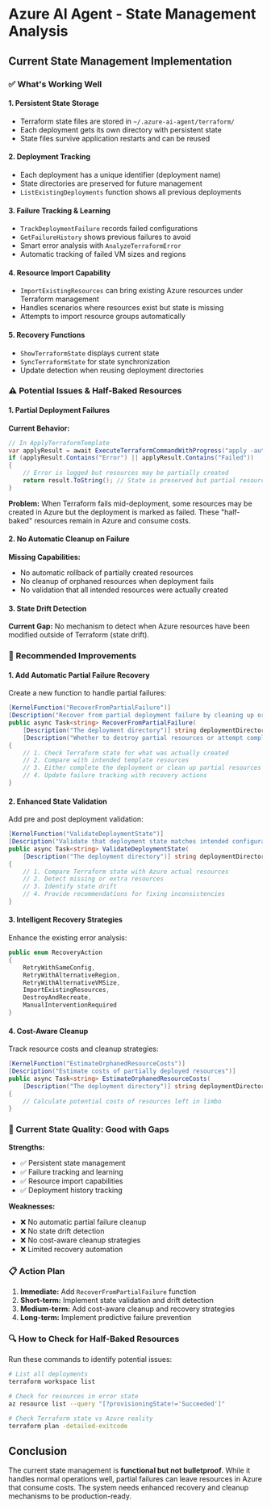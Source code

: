 # Azure AI Agent - State Management Analysis

## Current State Management Implementation

### ✅ What's Working Well

#### 1. **Persistent State Storage**
- Terraform state files are stored in `~/.azure-ai-agent/terraform/`
- Each deployment gets its own directory with persistent state
- State files survive application restarts and can be reused

#### 2. **Deployment Tracking**
- Each deployment has a unique identifier (deployment name)
- State directories are preserved for future management
- `ListExistingDeployments` function shows all previous deployments

#### 3. **Failure Tracking & Learning**
- `TrackDeploymentFailure` records failed configurations
- `GetFailureHistory` shows previous failures to avoid
- Smart error analysis with `AnalyzeTerraformError`
- Automatic tracking of failed VM sizes and regions

#### 4. **Resource Import Capability**
- `ImportExistingResources` can bring existing Azure resources under Terraform management
- Handles scenarios where resources exist but state is missing
- Attempts to import resource groups automatically

#### 5. **Recovery Functions**
- `ShowTerraformState` displays current state
- `SyncTerraformState` for state synchronization
- Update detection when reusing deployment directories

### ⚠️ Potential Issues & Half-Baked Resources

#### 1. **Partial Deployment Failures**

**Current Behavior:**
```csharp
// In ApplyTerraformTemplate
var applyResult = await ExecuteTerraformCommandWithProgress("apply -auto-approve", tempDir, result);
if (applyResult.Contains("Error") || applyResult.Contains("Failed"))
{
    // Error is logged but resources may be partially created
    return result.ToString(); // State is preserved but partial resources remain
}
```

**Problem:** When Terraform fails mid-deployment, some resources may be created in Azure but the deployment is marked as failed. These "half-baked" resources remain in Azure and consume costs.

#### 2. **No Automatic Cleanup on Failure**

**Missing Capabilities:**
- No automatic rollback of partially created resources
- No cleanup of orphaned resources when deployment fails
- No validation that all intended resources were actually created

#### 3. **State Drift Detection**

**Current Gap:** No mechanism to detect when Azure resources have been modified outside of Terraform (state drift).

### 🔧 Recommended Improvements

#### 1. **Add Automatic Partial Failure Recovery**

Create a new function to handle partial failures:

```csharp
[KernelFunction("RecoverFromPartialFailure")]
[Description("Recover from partial deployment failure by cleaning up orphaned resources")]
public async Task<string> RecoverFromPartialFailure(
    [Description("The deployment directory")] string deploymentDirectory,
    [Description("Whether to destroy partial resources or attempt completion")] bool destroyPartialResources = true)
{
    // 1. Check Terraform state for what was actually created
    // 2. Compare with intended template resources
    // 3. Either complete the deployment or clean up partial resources
    // 4. Update failure tracking with recovery actions
}
```

#### 2. **Enhanced State Validation**

Add pre and post deployment validation:

```csharp
[KernelFunction("ValidateDeploymentState")]
[Description("Validate that deployment state matches intended configuration")]
public async Task<string> ValidateDeploymentState(
    [Description("The deployment directory")] string deploymentDirectory)
{
    // 1. Compare Terraform state with Azure actual resources
    // 2. Detect missing or extra resources
    // 3. Identify state drift
    // 4. Provide recommendations for fixing inconsistencies
}
```

#### 3. **Intelligent Recovery Strategies**

Enhance the existing error analysis:

```csharp
public enum RecoveryAction
{
    RetryWithSameConfig,
    RetryWithAlternativeRegion,
    RetryWithAlternativeVMSize,
    ImportExistingResources,
    DestroyAndRecreate,
    ManualInterventionRequired
}
```

#### 4. **Cost-Aware Cleanup**

Track resource costs and cleanup strategies:

```csharp
[KernelFunction("EstimateOrphanedResourceCosts")]
[Description("Estimate costs of partially deployed resources")]
public async Task<string> EstimateOrphanedResourceCosts(
    [Description("The deployment directory")] string deploymentDirectory)
{
    // Calculate potential costs of resources left in limbo
}
```

### 🚀 Current State Quality: **Good with Gaps**

**Strengths:**
- ✅ Persistent state management
- ✅ Failure tracking and learning
- ✅ Resource import capabilities
- ✅ Deployment history tracking

**Weaknesses:**
- ❌ No automatic partial failure cleanup
- ❌ No state drift detection
- ❌ No cost-aware cleanup strategies
- ❌ Limited recovery automation

### 📋 Action Plan

1. **Immediate:** Add `RecoverFromPartialFailure` function
2. **Short-term:** Implement state validation and drift detection
3. **Medium-term:** Add cost-aware cleanup and recovery strategies
4. **Long-term:** Implement predictive failure prevention

### 🔍 How to Check for Half-Baked Resources

Run these commands to identify potential issues:

```bash
# List all deployments
terraform workspace list

# Check for resources in error state
az resource list --query "[?provisioningState!='Succeeded']"

# Check Terraform state vs Azure reality
terraform plan -detailed-exitcode
```

## Conclusion

The current state management is **functional but not bulletproof**. While it handles normal operations well, partial failures can leave resources in Azure that consume costs. The system needs enhanced recovery and cleanup mechanisms to be production-ready.
